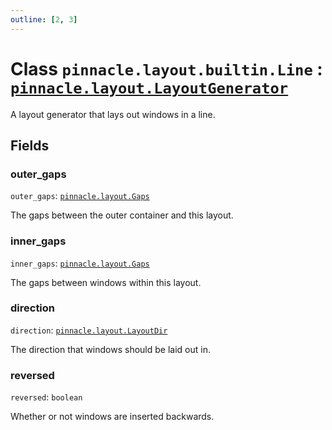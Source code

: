 ```yaml
---
outline: [2, 3]
---
```


# Class `pinnacle.layout.builtin.Line` : <code><a href="/lua-reference/0.1.0-alpha.2/classes/pinnacle.layout.LayoutGenerator">pinnacle.layout.LayoutGenerator</a></code>


A layout generator that lays out windows in a line.

## Fields

### outer_gaps

`outer_gaps`: <code><a href="/lua-reference/0.1.0-alpha.2/aliases/pinnacle.layout.Gaps">pinnacle.layout.Gaps</a></code>

The gaps between the outer container and this layout.

### inner_gaps

`inner_gaps`: <code><a href="/lua-reference/0.1.0-alpha.2/aliases/pinnacle.layout.Gaps">pinnacle.layout.Gaps</a></code>

The gaps between windows within this layout.

### direction

`direction`: <code><a href="/lua-reference/0.1.0-alpha.2/aliases/pinnacle.layout.LayoutDir">pinnacle.layout.LayoutDir</a></code>

The direction that windows should be laid out in.

### reversed

`reversed`: <code>boolean</code>

Whether or not windows are inserted backwards.


